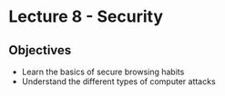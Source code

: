# Lecture 8 - Security

## Objectives
+ Learn the basics of secure browsing habits
+ Understand the different types of computer attacks